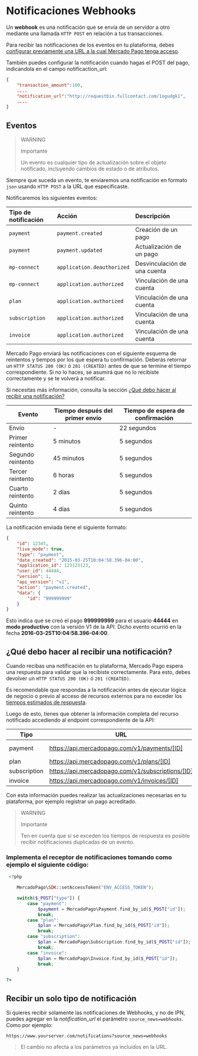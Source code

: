 # Notificaciones Webhooks

Un **webhook** es una notificación que se envía de un servidor a otro mediante una llamada `HTTP POST` en relación a tus transacciones.

Para recibir las notificaciones de los eventos en tu plataforma, debes [configurar previamente una URL a la cual Mercado Pago tenga acceso](https://www.mercadopago.com/mla/account/webhooks).

También puedes configurar la notificación cuando hagas el POST del pago, indicandola en el campo notificaction_url:

```json
{
	"transaction_amount":100,
	....
	"notification_url":"http://requestbin.fullcontact.com/1ogudgk1",
    ....
}
```


## Eventos

> WARNING
>
> Importante
>
> Un evento es cualquier tipo de actualización sobre el objeto notificado, incluyendo cambios de estado o de atributos.

Siempre que suceda un evento, te enviaremos una notificación en formato `json` usando `HTTP POST` a la URL que especificaste.

Notificaremos los siguientes eventos:

| Tipo de notificación |           Acción           |         Descripción          |
| :------------------- | :------------------------- | :--------------------------- |
| `payment`            | `payment.created`          | Creación de un pago          |
| `payment`            | `payment.updated`          | Actualización de un pago     |
| `mp-connect`         | `application.deauthorized` | Desvinculación de una cuenta |
| `mp-connect`         | `application.authorized`   | Vinculación de una cuenta    |
| `plan`               | `application.authorized`   | Vinculación de una cuenta    |
| `subscription`       | `application.authorized`   | Vinculación de una cuenta    |
| `invoice`            | `application.authorized`   | Vinculación de una cuenta    |

Mercado Pago enviará las notificaciones con el siguiente esquema de reintentos y tiempos por los que espera tu confirmación. Deberás retornar un `HTTP STATUS 200 (OK)` ó `201 (CREATED)` antes de que se termine el tiempo correspondiente. Si no lo haces, se asumirá que no lo recibiste correctamente y se te volverá a notificar.

Si necesitas más información, consulta la sección [¿Qué debo hacer al recibir una notificación?](#bookmark_¿qué_debo_hacer_al_recibir_una_notificación?)

| Evento            | Tiempo después del primer envío | Tiempo de espera de confirmación |
|-------------------|---------------------------------|----------------------------------|
| Envío             | -                               | 22 segundos                      |
| Primer reintento  | 5 minutos                       | 5 segundos                       |
| Segundo reintento | 45 minutos                      | 5 segundos                       |
| Tercer reintento  | 6 horas                         | 5 segundos                       |
| Cuarto reintento  | 2 días                          | 5 segundos                       |
| Quinto reintento  | 4 días                          | 5 segundos                       |

La notificación enviada tiene el siguiente formato:

```json
{
    "id": 12345,
    "live_mode": true,
    "type": "payment",
    "date_created": "2015-03-25T10:04:58.396-04:00",
    "application_id": 123123123,
    "user_id": 44444,
    "version": 1,
    "api_version": "v1",
    "action": "payment.created",
    "data": {
        "id": "999999999"
    }
}
```

Esto indica que se creó el pago **999999999** para el usuario **44444** en **modo productivo** con la versión V1 de la API. Dicho evento ocurrió en la fecha **2016-03-25T10:04:58.396-04:00**.


## ¿Qué debo hacer al recibir una notificación?

Cuando recibas una notificación en tu plataforma, Mercado Pago espera una respuesta para validar que la recibiste correctamente. Para esto, debes devolver un `HTTP STATUS 200 (OK)` ó `201 (CREATED)`.

Es recomendable que respondas a la notificación antes de ejecutar lógica de negocio o previo al acceso de recursos externos para no exceder los [tiempos estimados de respuesta](#bookmark_eventos).

Luego de esto, tienes que obtener la información completa del recurso notificado accediendo al endpoint correspondiente de la API:

Tipo         | URL                                                | Documentación
------------ | -------------------------------------------------- | --------------------
payment      | https://api.mercadopago.com/v1/payments/[ID]      | [Ver documentación](https://www.mercadopago[FAKER][URL][DOMAIN]/developers/es/reference/payments/_payments_id/get/)
plan         | https://api.mercadopago.com/v1/plans/[ID]         | -
subscription | https://api.mercadopago.com/v1/subscriptions/[ID] | -
invoice      | https://api.mercadopago.com/v1/invoices/[ID]      | -


Con esta información puedes realizar las actualizaciones necesarias en tu plataforma, por ejemplo registrar un pago acreditado.

> WARNING
>
> Importante
>
> Ten en cuenta que si se exceden los tiempos de respuesta es posible recibir notificaciones duplicadas de un evento.

### Implementa el receptor de notificaciones tomando como ejemplo el siguiente código:

```php
 <?php

    MercadoPago\SDK::setAccessToken("ENV_ACCESS_TOKEN");

    switch($_POST["type"]) {
        case "payment":
            $payment = MercadoPago\Payment.find_by_id($_POST["id"]);
            break;
        case "plan":
            $plan = MercadoPago\Plan.find_by_id($_POST["id"]);
            break;
        case "subscription":
            $plan = MercadoPago\Subscription.find_by_id($_POST["id"]);
            break;
        case "invoice":
            $plan = MercadoPago\Invoice.find_by_id($_POST["id"]);
            break;
    }

?>
```

## Recibir un solo tipo de notificación

Si quieres recibir solamente las notificaciones de Webhooks, y no de IPN, puedes agregar en la *notification_url* el parámetro `source_news=webhooks`. Como por ejemplo:

`https://www.yourserver.com/notifications?source_news=webhooks`

> El cambio no afecta a los parámetros ya incluidos en la URL.
